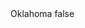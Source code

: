 <?xml version="1.0" encoding="UTF-8"?>
<CustomMetadata xmlns="http://soap.sforce.com/2006/04/metadata">
    <label>Oklahoma</label>
    <protected>false</protected>
</CustomMetadata>
